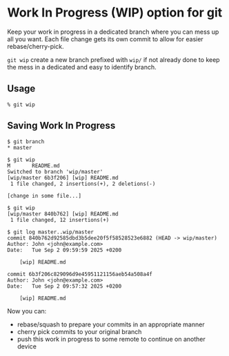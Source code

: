 # Work In Progress (WIP) option for git

Keep your work in progress in a dedicated branch where you can mess up all
you want. Each file change gets its own commit to allow for easier
rebase/cherry-pick. 

`git wip` create a new branch prefixed with `wip/` if not already done to keep
the mess in a dedicated and easy to identify branch.

## Usage
```
% git wip
```

## Saving Work In Progress

```
$ git branch
* master

$ git wip
M       README.md
Switched to branch 'wip/master'
[wip/master 6b3f206] [wip] README.md
 1 file changed, 2 insertions(+), 2 deletions(-)

[change in some file...]

$ git wip
[wip/master 840b762] [wip] README.md
 1 file changed, 12 insertions(+) 

$ git log master..wip/master
commit 840b762d92585dbd3b5dee20f5f58528523e6882 (HEAD -> wip/master)
Author: John <john@example.com>
Date:   Tue Sep 2 09:59:59 2025 +0200

    [wip] README.md

commit 6b3f206c829096d9e45951121156aeb54a508a4f
Author: John <john@example.com>
Date:   Tue Sep 2 09:57:32 2025 +0200

    [wip] README.md

```
Now you can:
* rebase/squash to prepare your commits in an appropriate manner
* cherry pick commits to your original branch
* push this work in progress to some remote to continue on another device
